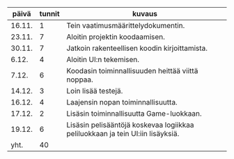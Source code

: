 päivä | tunnit | kuvaus
------ | --- | -------
16.11. | 1 | Tein vaatimusmäärittelydokumentin.
23.11. | 7 | Aloitin projektin koodaamisen.
30.11. | 7 | Jatkoin rakenteellisen koodin kirjoittamista.
6.12.  | 4 | Aloitin UI:n tekemisen.
7.12.  | 6 | Koodasin toiminnallisuuden heittää viittä noppaa.
14.12. | 3 | Loin lisää testejä.
16.12. | 4 | Laajensin nopan toiminnallisuutta.
17.12. | 2 | Lisäsin toiminnallisuutta Game-luokkaan.
19.12. | 6 | Lisäsin pelisääntöjä koskevaa logiikkaa peliluokkaan ja tein UI:iin lisäyksiä.
yht. | 40 |
